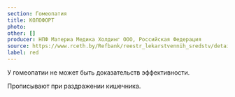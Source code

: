 ```yaml
---
section: Гомеопатия
title: КОЛОФОРТ
photo:
other: []
producer: НПФ Материа Медика Холдинг ООО, Российская Федерация
source: https://www.rceth.by/Refbank/reestr_lekarstvennih_sredstv/details/10492_16
label: red
---
```


У гомеопатии не может быть доказательств эффективности.

Прописывают при раздражении кишечника.
